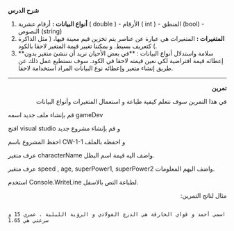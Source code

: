 

# <p dir="rtl">
<strong>شرح الدرس</strong></p>




1. **أنواع البيانات :** أرقام عشرية ( double ) - الأرقام ( int ) - المنطق (bool) - النصوص (string)
2. **المتغيرات :** المتغيرات هي عبارة عن عناصر يتم تخزين قيم معينة فيها،  ( مثل الذاكرة ) كتعريف بسيط. و يمكننا تغيير قيمة المتغير لاحقا بالكود. 
3. **سلامة واستدلال أنواع البيانات : **في بعض الأحيان نريد أن ننشئ متغير بدون إعطائه  قيمة افتراضية لكي نعين قيمته لاحقا في الكود. سوف نستطيع عمل ذلك عن طريق إنشاء متغير وإعطائه نوع البيانات المراد استخدامة لاحقا.


---

<p dir="rtl">
<strong>تمرين</strong> </p>


<p dir="rtl">
في هذا التمرين سوف نتعلم كيفية طباعة و استعمال المتغيرات وأنواع البيانات</p>





قم بإنشاء ملف جديد اسمه gameDev 



افتح visual studio و قم بإنشاء مشروع جديد 



احفظ المشروع باسم CW-1-1 و احفظه بالملف



عرف متغير characterName واضف اليه قيمة اسم البطل. 



 عرف متغير speed , age, superPower1, superPower2 واضف اليهم المعلومات.



استخدم Console.WriteLine لطباعة النص بالاسفل.
<p dir="rtl">
مثال لناتج التمرين:</p>



```

اسمي أحمد و قواي الخارقة هي الدرع الفولاذي و الرؤية الليلية . عمري 15 و سرعتي هي 1.65


